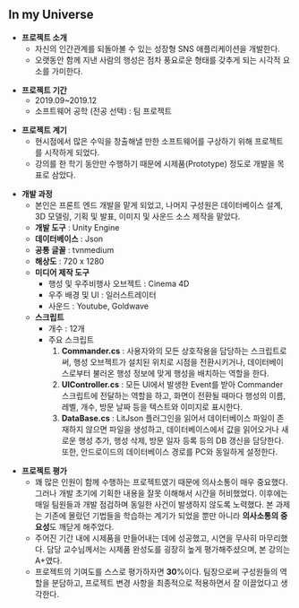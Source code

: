 ## In my Universe

+ **프로젝트 소개**
  + 자신의 인간관계를 되돌아볼 수 있는 성장형 SNS 애플리케이션을 개발한다.
  + 오랫동안 함께 지낸 사람의 행성은 점차 풍요로운 형태를 갖추게 되는 시각적 요소를 가미한다.
  
- **프로젝트 기간**
  - 2019.09~2019.12
  - 소프트웨어 공학 (전공 선택) : 팀 프로젝트
  
+ **프로젝트 계기**
  + 현시점에서 많은 수익을 창출해낼 만한 소프트웨어를 구상하기 위해 프로젝트를 시작하게 되었다.
  + 강의를 한 학기 동안만 수행하기 때문에 시제품(Prototype) 정도로 개발을 목표로 삼았다.
  
- **개발 과정**
  - 본인은 프론트 엔드 개발을 맡게 되었고, 나머지 구성원은 데이터베이스 설계, 3D 모델링, 기획 및 발표, 이미지 및 사운드 소스 제작을 맡았다.
  - **개발 도구** : Unity Engine
  - **데이터베이스** : Json
  - **공통 글꼴** : tvnmedium
  - **해상도** : 720 x 1280
  - **미디어 제작 도구**
    - 행성 및 우주비행사 오브젝트 : Cinema 4D
    - 우주 배경 및 UI : 일러스트레이터
    - 사운드 : Youtube, Goldwave
  - **스크립트**
    - 개수 : 12개
    - 주요 스크립트
      1. **Commander.cs** : 사용자와의 모든 상호작용을 담당하는 스크립트로써, 행성 오브젝트가 설치된 위치로 시점을 전환시키거나, 데이터베이스로부터 불러온 행성 정보에 맞게 행성을 배치하는 역할을 한다.
      2. **UIController.cs** : 모든 UI에서 발생한 Event를 받아 Commander 스크립트에 전달하는 역할을 하고, 화면이 전환될 때마다 행성의 이름, 레벨, 개수, 방문 날짜 등을 텍스트와 이미지로 표시한다.
      3. **DataBase.cs** : LitJson 플러그인을 읽어서 데이터베이스 파일이 존재하지 않으면 파일을 생성하고, 데이터베이스에서 값을 읽어오거나 새로운 행성 추가, 행성 삭제, 방문 일자 등록 등의 DB 갱신을 담당한다. 또한, 안드로이드의 데이터베이스 경로를 PC와 동일하게 설정한다.
    
+ **프로젝트 평가**
  + 꽤 많은 인원이 함께 수행하는 프로젝트였기 때문에 의사소통이 매우 중요했다. 그러나 개발 초기에 기획한 내용을 잘못 이해해서 시간을 허비했었다. 이후에는 매일 팀원들과 개발 점검하며 동일한 사건이 발생하지 않도록 노력했다. 본 과제는 기존에 몰랐던 기법들을 학습하는 계기가 되었을 뿐만 아니라 **의사소통의 중요성**도 깨닫게 해주었다.
  + 주어진 기간 내에 시제품을 만들어내는 데에 성공했고, 시연을 무사히 마무리했다. 담당 교수님께서는 시제품 완성도를 굉장히 높게 평가해주셨으며, 본 강의는 A+였다.
  + 프로젝트의 기여도를 스스로 평가하자면 **30**%이다. 팀장으로써 구성원들의 역할을 분담하고, 프로젝트 변경 사항을 최종적으로 적용하면서 잘 이끌었다고 생각한다.
